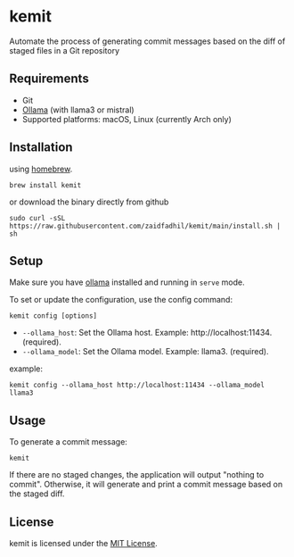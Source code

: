 # kemit
Automate the process of generating commit messages based on the diff of staged files in a Git repository

## Requirements
- Git
- [Ollama](https://ollama.com) (with llama3 or mistral)
- Supported platforms: macOS, Linux (currently Arch only)

## Installation

using [homebrew](https://brew.sh).
```shell
brew install kemit
```

or download the binary directly from github
```shell
sudo curl -sSL https://raw.githubusercontent.com/zaidfadhil/kemit/main/install.sh | sh
```

## Setup
Make sure you have [ollama](https://ollama.com) installed and running in `serve` mode.

To set or update the configuration, use the config command:

```shell
kemit config [options]
```
- `--ollama_host`: Set the Ollama host. Example: http://localhost:11434. (required).
- `--ollama_model`: Set the Ollama model. Example: llama3. (required).

example:
```shell
kemit config --ollama_host http://localhost:11434 --ollama_model llama3
```

## Usage

To generate a commit message:

```shell
kemit
```

If there are no staged changes, the application will output "nothing to commit". Otherwise, it will generate and print a commit message based on the staged diff.

## License
kemit is licensed under the [MIT License](https://github.com/zaidfadhil/kemit/blob/master/LICENSE).
